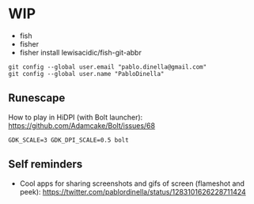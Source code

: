 # WIP

- fish
- fisher
- fisher install lewisacidic/fish-git-abbr

```
git config --global user.email "pablo.dinella@gmail.com"
git config --global user.name "PabloDinella"
```

## Runescape

How to play in HiDPI (with Bolt launcher): https://github.com/Adamcake/Bolt/issues/68
```
GDK_SCALE=3 GDK_DPI_SCALE=0.5 bolt
```

## Self reminders

- Cool apps for sharing screenshots and gifs of screen (flameshot and peek): https://twitter.com/pablordinella/status/1283101626228711424

